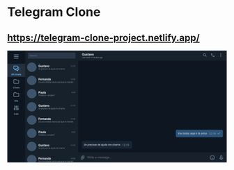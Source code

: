 # Telegram Clone

## https://telegram-clone-project.netlify.app/

![Preview](https://raw.githubusercontent.com/ThamyrisSantana/telegram-clone/main/public/assets/Telegram%20.png)
